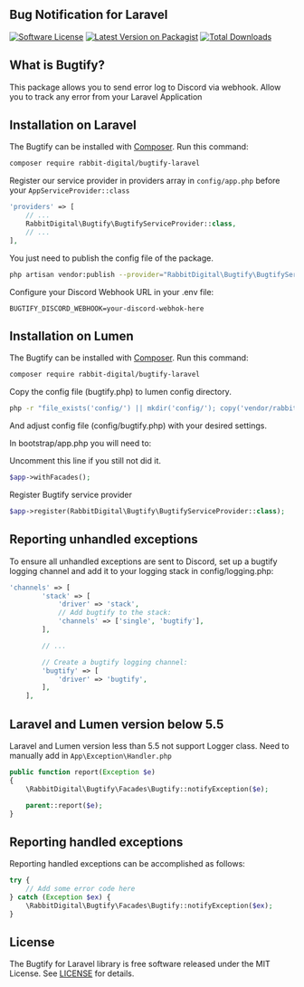 ## Bug Notification for Laravel
[![Software License](https://poser.pugx.org/rabbit-digital/bugtify-laravel/license.svg)](LICENSE.md)
[![Latest Version on Packagist](https://poser.pugx.org/rabbit-digital/bugtify-laravel/v/stable.svg)](https://packagist.org/packages/rabbit-digital/bugtify-laravel)
[![Total Downloads](https://poser.pugx.org/rabbit-digital/bugtify-laravel/d/total.svg)](https://packagist.org/packages/rabbit-digital/bugtify-laravel)

## What is Bugtify?
This package allows you to send error log to Discord via webhook. Allow you to track any error from your Laravel Application

## Installation on Laravel

The Bugtify can be installed with [Composer](https://getcomposer.org/). Run this command:

```sh
composer require rabbit-digital/bugtify-laravel
```

Register our service provider in providers array in `config/app.php` before your `AppServiceProvider::class`

```php
'providers' => [
    // ...
    RabbitDigital\Bugtify\BugtifyServiceProvider::class,
    // ...
],
```

You just need to publish the config file of the package.

```sh
php artisan vendor:publish --provider="RabbitDigital\Bugtify\BugtifyServiceProvider" --tag=config
```

Configure your Discord Webhook URL in your .env file:
```dotenv
BUGTIFY_DISCORD_WEBHOOK=your-discord-webhok-here
```

## Installation on Lumen
The Bugtify can be installed with [Composer](https://getcomposer.org/). Run this command:

```sh
composer require rabbit-digital/bugtify-laravel
```

Copy the config file (bugtify.php) to lumen config directory.
```sh
php -r "file_exists('config/') || mkdir('config/'); copy('vendor/rabbit-digital/bugtify-laravel/config/bugtify.php', 'config/bugtify.php');"
```
And adjust config file (config/bugtify.php) with your desired settings.

In bootstrap/app.php you will need to:

Uncomment this line if you still not did it.
```php 
$app->withFacades();
```

Register Bugtify service provider

```php 
$app->register(RabbitDigital\Bugtify\BugtifyServiceProvider::class);
```

## Reporting unhandled exceptions

To ensure all unhandled exceptions are sent to Discord, set up a bugtify logging channel and add it to your logging stack in config/logging.php:

```php
'channels' => [
        'stack' => [
            'driver' => 'stack',
            // Add bugtify to the stack:
            'channels' => ['single', 'bugtify'],
        ],

        // ...

        // Create a bugtify logging channel:
        'bugtify' => [
            'driver' => 'bugtify',
        ],
    ],
```

## Laravel and Lumen version below 5.5
Laravel and Lumen version less than 5.5 not support Logger class. Need to manually add in `App\Exception\Handler.php`
```php
public function report(Exception $e)
{
    \RabbitDigital\Bugtify\Facades\Bugtify::notifyException($e);

    parent::report($e);
}
```

## Reporting handled exceptions

Reporting handled exceptions can be accomplished as follows:

```php
try {
    // Add some error code here
} catch (Exception $ex) {
    \RabbitDigital\Bugtify\Facades\Bugtify::notifyException($ex);
}
```

## License

The Bugtify for Laravel library is free software released under the MIT License. See [LICENSE](LICENSE) for details.
